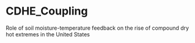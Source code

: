 # CDHE_Coupling
Role of soil moisture-temperature feedback on the rise of compound dry hot extremes in the United States
